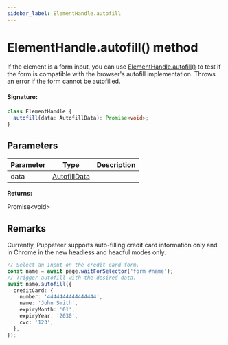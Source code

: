 ```yaml
---
sidebar_label: ElementHandle.autofill
---
```


# ElementHandle.autofill() method

If the element is a form input, you can use [ElementHandle.autofill()](./puppeteer.elementhandle.autofill.md) to test if the form is compatible with the browser's autofill implementation. Throws an error if the form cannot be autofilled.

#### Signature:

```typescript
class ElementHandle {
  autofill(data: AutofillData): Promise<void>;
}
```

## Parameters

| Parameter | Type                                        | Description |
| --------- | ------------------------------------------- | ----------- |
| data      | [AutofillData](./puppeteer.autofilldata.md) |             |

**Returns:**

Promise&lt;void&gt;

## Remarks

Currently, Puppeteer supports auto-filling credit card information only and in Chrome in the new headless and headful modes only.

```ts
// Select an input on the credit card form.
const name = await page.waitForSelector('form #name');
// Trigger autofill with the desired data.
await name.autofill({
  creditCard: {
    number: '4444444444444444',
    name: 'John Smith',
    expiryMonth: '01',
    expiryYear: '2030',
    cvc: '123',
  },
});
```
